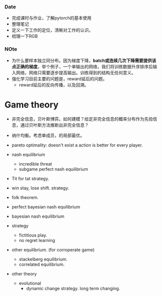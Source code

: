 ###  Date
- 完成课时与作业，了解pytorch的基本使用
- 整理笔记
- 定义一下工作的定位，清晰对工作的认识。
- 梳理一下RGB


### NOte
- 为什么要样本独立同分布。因为梯度下降，**batch或连续几次下降需要提供该点正确的梯度**。举个例子，一个单输出的网络，我们将训练数据升序排序后输入网络，网络只需要逐步提高输出。训练得到的结构无任何意义。
- 强化学习目前主要的问题是，reward延后的问题。
	- reward延后的反向传播，以及回溯。

# Game theory
- 非完全信息，贝叶斯博弈。如何建模？给定非完全信息的概率分布作为先验信息，通过贝叶斯方法推断出非完全信息？
- 纳什均衡。考虑单成员，的局部最优。
- pareto optimality: doesn't exist a action is better for every player.

- nash equilibrium
	- incredible threat
	- subgame perfect nash equilibrium
- Tit for tat strategy.
- win stay, lose shift. strategy.
- folk theorem.
- perfect bayesian nash equilibrium
- bayesian nash equilibrium
- strategy 
	- fictitious play.
	- no regret learning

- other equilibrium. (for corroperate game)
	- stackelberg equilibrium. 
	- correlated equilibrium.
- other theory
	- evolutional
		- dynamic change strategy. long term changing.


